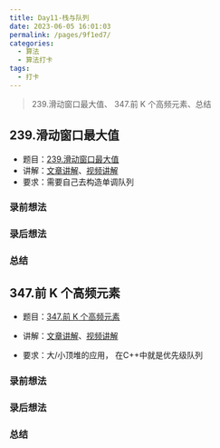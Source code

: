 ```yaml
---
title: Day11-栈与队列
date: 2023-06-05 16:01:03
permalink: /pages/9f1ed7/
categories:
  - 算法
  - 算法打卡
tags:
  - 打卡
---
```


> 239.滑动窗口最大值、 347.前 K 个高频元素、总结

<!-- more -->



## 239.滑动窗口最大值

+ 题目：[239.滑动窗口最大值](https://leetcode.cn/problems/sliding-window-maximum/)
+ 讲解：[文章讲解](https://programmercarl.com/0239.%E6%BB%91%E5%8A%A8%E7%AA%97%E5%8F%A3%E6%9C%80%E5%A4%A7%E5%80%BC.html)、[视频讲解](https://www.bilibili.com/video/BV1XS4y1p7qj)
+ 要求：需要自己去构造单调队列



### 录前想法



### 录后想法



### 总结



## 347.前 K 个高频元素

+ 题目：[347.前 K 个高频元素]()

+ 讲解：[文章讲解]()、[视频讲解]()

+ 要求：大/小顶堆的应用， 在C++中就是优先级队列



### 录前想法



### 录后想法



### 总结